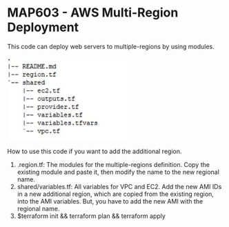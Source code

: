 # MAP603 - AWS Multi-Region Deployment

This code can deploy web servers to multiple-regions by using modules.

![The Code Structure](https://github.com/dwon6/AWS-MultiRegions/blob/master/structure.JPG)

How to use this code if you want to add the additional region.
1. .region.tf:  The modules for the multiple-regions definition.
Copy the existing module and paste it, then modify the name to the new regional name.
2. shared/variables.tf: All variables for VPC and EC2.
Add the new AMI IDs in a new additional region, which are copied from the existing region, into the AMI variables. But, you have to add the new AMI with the regional name.
3. $terraform init && terraform plan && terraform apply
